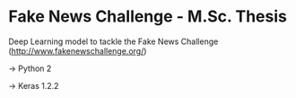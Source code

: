 # Fake News Challenge - M.Sc. Thesis
Deep Learning model to tackle the Fake News Challenge (http://www.fakenewschallenge.org/)

-> Python 2

-> Keras 1.2.2
